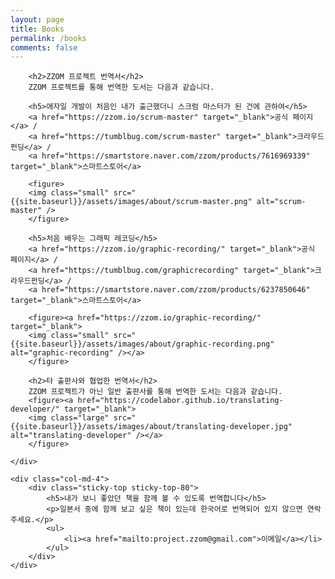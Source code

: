 ```yaml
---
layout: page
title: Books
permalink: /books
comments: false
---
```


<div class="row justify-content-between">
    <div class="col-md-8 pr-5">

        <h2>ZZOM 프로젝트 번역서</h2>
        ZZOM 프로젝트를 통해 번역한 도서는 다음과 같습니다.

        <h5>애자일 개발이 처음인 내가 출근했더니 스크럼 마스터가 된 건에 관하여</h5>        
        <a href="https://zzom.io/scrum-master" target="_blank">공식 페이지</a> / 
        <a href="https://tumblbug.com/scrum-master" target="_blank">크라우드펀딩</a> / 
        <a href="https://smartstore.naver.com/zzom/products/7616969339" target="_blank">스마트스토어</a>

        <figure>
        <img class="small" src="{{site.baseurl}}/assets/images/about/scrum-master.png" alt="scrum-master" />
        </figure>

        <h5>처음 배우는 그래픽 레코딩</h5>
        <a href="https://zzom.io/graphic-recording/" target="_blank">공식 페이지</a> / 
        <a href="https://tumblbug.com/graphicrecording" target="_blank">크라우드펀딩</a> / 
        <a href="https://smartstore.naver.com/zzom/products/6237850646" target="_blank">스마트스토어</a>

        <figure><a href="https://zzom.io/graphic-recording/" target="_blank">        
        <img class="small" src="{{site.baseurl}}/assets/images/about/graphic-recording.png" alt="graphic-recording" /></a>
        </figure>

        <h2>타 출판사와 협업한 번역서</h2>
        ZZOM 프로젝트가 아닌 일반 출판사를 통해 번역한 도서는 다음과 같습니다.
        <figure><a href="https://codelabor.github.io/translating-developer/" target="_blank">        
        <img class="large" src="{{site.baseurl}}/assets/images/about/translating-developer.jpg" alt="translating-developer" /></a>
        </figure>

    </div>

    <div class="col-md-4">
        <div class="sticky-top sticky-top-80">
            <h5>내가 보니 좋았던 책을 함께 볼 수 있도록 번역합니다</h5>
            <p>일본서 중에 함께 보고 싶은 책이 있는데 한국어로 번역되어 있지 않으면 연락주세요.</p>
            <ul>           
                <li><a href="mailto:project.zzom@gmail.com">이메일</a></li>
            </ul>
        </div>
    </div>
</div>
